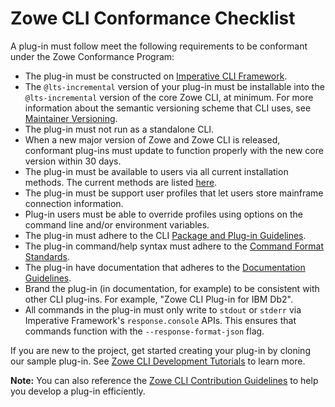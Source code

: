 # Zowe CLI Conformance Checklist

A plug-in must follow meet the following requirements to be conformant under the Zowe Conformance Program:

- The plug-in must be constructed on [Imperative CLI Framework](https://github.com/zowe/imperative).
- The `@lts-incremental` version of your plug-in must be installable into the `@lts-incremental` version of the core Zowe CLI, at minimum. For more information about the semantic versioning scheme that CLI uses, see [Maintainer Versioning](https://github.com/zowe/zowe-cli/blob/master/docs/MaintainerVersioning.md).
- The plug-in must not run as a standalone CLI. 
- When a new major version of Zowe and Zowe CLI is released, conformant plug-ins must update to function properly with the new core version within 30 days.
- The plug-in must be available to users via all current installation methods. The current methods are listed [here](https://zowe.github.io/docs-site/latest/user-guide/cli-installcli.html#methods-to-install-zowe-cli).
- The plug-in must be support user profiles that let users store mainframe connection information.
- Plug-in users must be able to override profiles using options on the command line and/or environment variables.
- The plug-in must adhere to the CLI [Package and Plug-in Guidelines](https://github.com/zowe/zowe-cli/blob/master/docs/PackagesAndPluginGuidelines.md).
- The plug-in command/help syntax must adhere to the [Command Format Standards](https://github.com/zowe/zowe-cli/blob/master/docs/CommandFormatStandards.md).
- The plug-in have documentation that adheres to the [Documentation Guidelines](https://github.com/zowe/zowe-cli/blob/master/CONTRIBUTING.md#documentation-guidelines). 
- Brand the plug-in (in documentation, for example) to be consistent with other CLI plug-ins. For example, "Zowe CLI Plug-in for IBM Db2". 
- All commands in the plug-in must only write to `stdout` or `stderr` via Imperative Framework's `response.console` APIs. This ensures that commands function with the `--response-format-json` flag.

If you are new to the project, get started creating your plug-in by cloning our sample plug-in. See [Zowe CLI Development Tutorials](https://zowe.github.io/docs-site/latest/extend/extend-cli/cli-devTutorials.html#getting-started) to learn more. 

**Note:** You can also reference the [Zowe CLI Contribution Guidelines](https://github.com/zowe/zowe-cli/blob/master/CONTRIBUTING.md) to help you develop a plug-in efficiently. 

